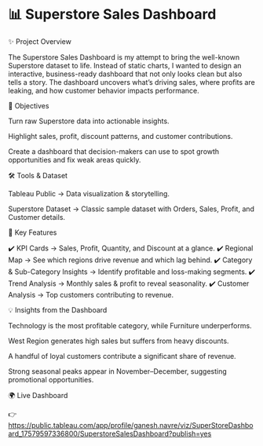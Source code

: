 # 📊 Superstore Sales Dashboard 
✨ Project Overview

The Superstore Sales Dashboard is my attempt to bring the well-known Superstore dataset to life. Instead of static charts, I wanted to design an interactive, business-ready dashboard that not only looks clean but also tells a story. The dashboard uncovers what’s driving sales, where profits are leaking, and how customer behavior impacts performance.

🎯 Objectives

Turn raw Superstore data into actionable insights.

Highlight sales, profit, discount patterns, and customer contributions.

Create a dashboard that decision-makers can use to spot growth opportunities and fix weak areas quickly.

🛠 Tools & Dataset

Tableau Public → Data visualization & storytelling.

Superstore Dataset → Classic sample dataset with Orders, Sales, Profit, and Customer details.

🔑 Key Features

✔️ KPI Cards → Sales, Profit, Quantity, and Discount at a glance.
✔️ Regional Map → See which regions drive revenue and which lag behind.
✔️ Category & Sub-Category Insights → Identify profitable and loss-making segments.
✔️ Trend Analysis → Monthly sales & profit to reveal seasonality.
✔️ Customer Analysis → Top customers contributing to revenue.

💡 Insights from the Dashboard

Technology is the most profitable category, while Furniture underperforms.

West Region generates high sales but suffers from heavy discounts.

A handful of loyal customers contribute a significant share of revenue.

Strong seasonal peaks appear in November–December, suggesting promotional opportunities.

🌍 Live Dashboard

👉 https://public.tableau.com/app/profile/ganesh.navre/viz/SuperStoreDashboard_17579597336800/SuperstoreSalesDashboard?publish=yes
